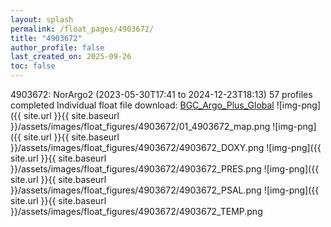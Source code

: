 ```yaml
---
layout: splash
permalink: /float_pages/4903672/
title: "4903672"
author_profile: false
last_created_on: 2025-09-26
toc: false
---
```

 
4903672: NorArgo2 (2023-05-30T17:41 to 2024-12-23T18:13)
57 profiles completed
Individual float file download: [BGC_Argo_Plus_Global](https://ftp.soest.hawaii.edu/bgc_argo_plus/Individual_Floats/outliers_removed/4903672_Sprof_processed.nc)
![img-png]({{ site.url }}{{ site.baseurl }}/assets/images/float_figures/4903672/01_4903672_map.png
![img-png]({{ site.url }}{{ site.baseurl }}/assets/images/float_figures/4903672/4903672_DOXY.png
![img-png]({{ site.url }}{{ site.baseurl }}/assets/images/float_figures/4903672/4903672_PRES.png
![img-png]({{ site.url }}{{ site.baseurl }}/assets/images/float_figures/4903672/4903672_PSAL.png
![img-png]({{ site.url }}{{ site.baseurl }}/assets/images/float_figures/4903672/4903672_TEMP.png
